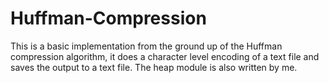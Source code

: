 # Huffman-Compression
This is a basic implementation from the ground up of the Huffman compression algorithm, it does a character level encoding of a text file and saves the output to a text file. The heap module is also written by me.
